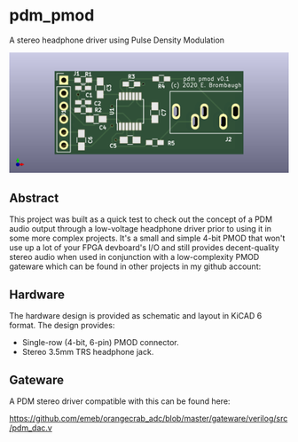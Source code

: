 # pdm_pmod
A stereo headphone driver using Pulse Density Modulation

<img src="docs/pdm_pmod.png" width="640" />

## Abstract
This project was built as a quick test to check out the concept of a PDM audio
output through a low-voltage headphone driver prior to using it in some more
complex projects. It's a small and simple 4-bit PMOD that won't use up a lot of
your FPGA devboard's I/O and still provides decent-quality stereo audio when
used in conjunction with a low-complexity PMOD gateware which can be found in
other projects in my github account:

## Hardware
The hardware design is provided as schematic and layout in KiCAD 6 format.
The design provides:
* Single-row (4-bit, 6-pin) PMOD connector.
* Stereo 3.5mm TRS headphone jack.

## Gateware
A PDM stereo driver compatible with this can be found here:

https://github.com/emeb/orangecrab_adc/blob/master/gateware/verilog/src/pdm_dac.v